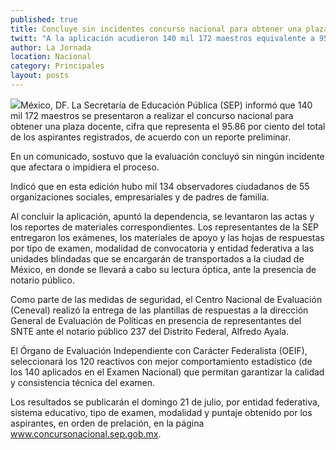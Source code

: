```yaml
---
published: true
title: Concluye sin incidentes concurso nacional para obtener una plaza docente
twitt: "A la aplicación acudieron 140 mil 172 maestros equivalente a 95.86% de aspirantes registrados."
author: La Jornada
location: Nacional
category: Principales
layout: posts
---
```


![](http://i.imgur.com/iiOoQVRm.jpg)México, DF. La Secretaría de Educación Pública (SEP) informó que 140 mil 172 maestros se presentaron a realizar el concurso nacional para obtener una plaza docente, cifra que representa el 95.86 por ciento del total de los aspirantes registrados, de acuerdo con un reporte preliminar.

En un comunicado, sostuvo que la evaluación concluyó sin ningún incidente que afectara o impidiera el proceso.  

Indicó que en esta edición hubo mil 134 observadores ciudadanos de 55 organizaciones sociales, empresariales y de padres de familia.

Al concluir la aplicación, apuntó la dependencia,  se levantaron las actas y los reportes de materiales correspondientes. Los representantes de la SEP entregaron los exámenes, los materiales de apoyo y las hojas de respuestas por tipo de examen, modalidad de convocatoria y entidad federativa a las unidades blindadas que se encargarán de transportados a la ciudad de México, en donde se llevará a cabo su lectura óptica, ante la presencia de notario público.

Como parte de las medidas de seguridad, el Centro Nacional de Evaluación (Ceneval) realizó la entrega de las plantillas de respuestas a la dirección General de Evaluación de Políticas en presencia de representantes del SNTE ante el notario público 237 del Distrito Federal, Alfredo Ayala.

El Órgano de Evaluación Independiente con Carácter Federalista (OEIF), seleccionará los 120 reactivos con mejor comportamiento estadístico (de los 140 aplicados en el Examen Nacional) que permitan garantizar la calidad y consistencia técnica del examen.

Los resultados se publicarán el domingo 21 de julio, por entidad federativa, sistema educativo, tipo de examen,  modalidad y puntaje obtenido por los aspirantes, en orden de prelación, en  la página www.concursonacional.sep.gob.mx. 
